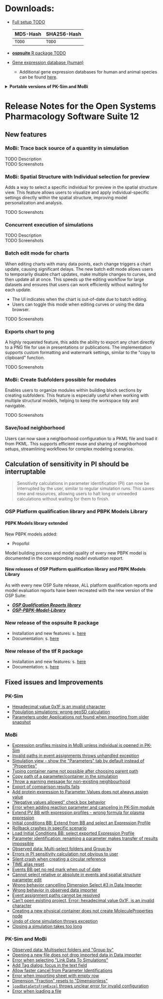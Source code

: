 # Downloads:

- [Full setup TODO](https://github.com/Open-Systems-Pharmacology/Suite/releases/download/v12.1/OSPSuite-Full.12.1.136.exe) 

  |**MD5-Hash**| **SHA256-Hash**|
  |-|-|
  |`TODO`|`TODO` |

- [**ospsuite** R package TODO](https://github.com/Open-Systems-Pharmacology/OSPSuite-R/releases/tag/v12.2.0)

- [Gene expression database (human)](https://github.com/Open-Systems-Pharmacology/Gene-Expression-Databases/releases/download/v2.0.0/GENEDB_human.expressionDb)
  - Additional gene expression databases for human and animal species can be found [here](https://github.com/Open-Systems-Pharmacology/Gene-Expression-Databases/releases/tag/v3.0.1). 
 <!--   (**NOTE: Validation of these databases is ongoing and not fully complete.**). -->

<details><summary><b>Portable versions of PK-Sim and MoBi</b></summary><br>

Portable versions provide an **alternative** way to use the tools if for some reason the full installation of the OSP software suite is not practical.
No installation is required: just download and extract the zip archives and run **PKSim.exe** or **MoBi.exe** from the extracted folder.

* [Download PK-Sim 12.1 portable version](https://github.com/Open-Systems-Pharmacology/PK-Sim/releases/tag/v12.1.222)
* [Download MoBi 12.1 portable version](https://github.com/Open-Systems-Pharmacology/MoBi/releases/tag/v12.1.227)

Notes for Portable Versions:

1. Portable versions do not affect the installed OSP Suite and do not interfere with each other. 
 
2. If you only need one tool (e.g. only PK-Sim) - there is no need to download another portable tool(s).
 
3. PK-Sim and MoBi rely on some common Windows components: **.NET Framework** and **C++ Runtime redistributable**. 
In most cases these components are already installed on the target machine. In the very unlikely case that they aren't:
    * If PK-Sim (or MoBi) Portable crashes immediately on startup: The _.NET Framework_ is missing. Download and install it from [here] (https://go.microsoft.com/fwlink/?LinkID=863265).
    * If the program starts and you can create a simulation, but running a simulation crashes: The _C++ Runtime_ is missing. Download and install it from [here](https://aka.ms/vs/16/release/vc_redist.x64.exe).
 
4. If you use the functionality "Send to MoBi" in PK-Sim: you have to enter the location of MoBi.exe (portable) in the program options (same vice versa for MoBi).
 
5. When you double-click PK-Sim or MoBi project in Windows Explorer - it will always start the **installed application** (the one installed with the full OSP Suite setup), not one of the portables.
 
6. If you are using the OSP Qualification Runner (as part of the OSP Qualification Framework) - the path to the portable PK-Sim folder must be passed as an argument, otherwise the installed version will be used.
</details> 

# Release Notes for the Open Systems Pharmacology Software Suite 12

## New features
<!--
<sup>(*)</sup> Implementation of the features was sponsored by **XXX**
-->

### MoBi: Trace back source of a quantity in simulation
TODO Description <br>
TODO Screenshots

### MoBi: Spatial Structure with Individual selection for preview
<!-- **Issue:** [Spatial Structure w/ Individual selection for preview](https://github.com/Open-Systems-Pharmacology/MoBi/issues/947) -->
Adds a way to select a specific individual for preview in the spatial structure view. This feature allows users to visualize and apply individual-specific settings directly within the spatial structure, improving model personalization and analysis.

TODO Screenshots

### Concurrent execution of simulations
TODO Description <br>
TODO Screenshots


### Batch edit mode for charts
<!-- **Issue:** [Batch edit mode for charts](https://github.com/Open-Systems-Pharmacology/OSPSuite.Core/issues/2536) -->
When editing charts with many data points, each change triggers a chart update, causing significant delays. The new batch edit mode allows users to temporarily disable chart updates, make multiple changes to curves, and then update all at once. This speeds up the editing workflow for large datasets and ensures that users can work efficiently without waiting for each update.
- The UI indicates when the chart is out-of-date due to batch editing.
- Users can toggle this mode when editing curves or using the data browser.

TODO Screenshots


### Exports chart to png
<!-- **Issue:** [Feature: Export chart to png](https://github.com/Open-Systems-Pharmacology/OSPSuite.Core/issues/1801) -->
A highly requested feature, this adds the ability to export any chart directly to a PNG file for use in presentations or publications. The implementation supports custom formatting and watermark settings, similar to the "copy to clipboard" function.

TODO Screenshots

### MoBi: Create Subfolders possible for modules
<!-- **Issue:** [Feature wish: Create Subfolders possible for modules](https://github.com/Open-Systems-Pharmacology/MoBi/issues/527) -->
Enables users to organize modules within building block sections by creating subfolders. 
This feature is especially useful when working with multiple structural models, helping to keep the workspace tidy and navigable.

TODO Screenshots


### Save/load neighborhood
<!-- **Issue:** [Save/load neighborhood](https://github.com/Open-Systems-Pharmacology/MoBi/issues/1318) -->
Users can now save a neighborhood configuration to a PKML file and load it from PKML. This supports efficient reuse and sharing of neighborhood setups, streamlining workflows for complex modeling scenarios.


## Calculation of sensitivity in PI should be interruptable
<!-- **Issue:** [Calculation of sensitivity in PI should be interruptable](https://github.com/Open-Systems-Pharmacology/OSPSuite.SimModel/issues/175) -->
> Sensitivity calculations in parameter identification (PI) can now be interrupted by the user, similar to regular simulation runs. This saves time and resources, allowing users to halt long or unneeded calculations without waiting for them to finish.




<!--
### OSP Platform qualification library and PBPK Models Library
#### PBPK Models library extended
New PBPK models added:
* ...

Model building process and model quality of every new PBPK model is documented in the corresponding _model evaluation report_. 
-->

### OSP Platform qualification library and PBPK Models Library
#### PBPK Models library extended
New PBPK models added:
* Propofol

Model building process and model quality of every new PBPK model is documented in the corresponding _model evaluation report_. 

#### New releases of OSP Platform qualification library and PBPK Models Library

As with every new OSP Suite release, ALL platform qualification reports and model evaluation reports have been recreated with the new version of the OSP Suite:
* [**_OSP Qualification Reports library_**](https://github.com/Open-Systems-Pharmacology/OSP-Qualification-Reports) 
* [**_OSP-PBPK-Model-Library_**](https://github.com/Open-Systems-Pharmacology/OSP-PBPK-Model-Library)

### New release of the **ospsuite** R package

* Installation and new features: s. [here](https://github.com/Open-Systems-Pharmacology/OSPSuite-R/releases/latest)
* Documentation: s. [here](https://www.open-systems-pharmacology.org/OSPSuite-R)

### New release of the **tlf** R package

* Installation and new features: s. [here](https://github.com/Open-Systems-Pharmacology/TLF-Library/releases/latest)
* Documentation: s. [here](https://www.open-systems-pharmacology.org/TLF-Library)

## Fixed issues and Improvements

### PK-Sim
* [Hexadecimal value 0x1F is an invalid character](https://github.com/Open-Systems-Pharmacology/PK-Sim/issues/3071)
* [Population simulations: wrong geoSD calculation](https://github.com/Open-Systems-Pharmacology/PK-Sim/issues/3132)
* [Parameters under Applications not found when importing from older snapshot](https://github.com/Open-Systems-Pharmacology/PK-Sim/issues/3069)


### MoBi
* [Expression profiles missing in MoBi unless individual is opened in PK-Sim](https://github.com/Open-Systems-Pharmacology/PK-Sim/issues/3145)
* [Invalid paths in event assignments throws unhandled exception](https://github.com/Open-Systems-Pharmacology/OSPSuite.Core/issues/2461)
* [Simulation view - show the "Parameters" tab by default instead of "Properties"](https://github.com/Open-Systems-Pharmacology/MoBi/issues/1723)
* [Typing container name not possible after choosing parent path](https://github.com/Open-Systems-Pharmacology/MoBi/issues/1929)
* [Copy path of a parameter/container in the simulation](https://github.com/Open-Systems-Pharmacology/MoBi/issues/1639)
* [Throw a warning message for non-existing neighbourhood](https://github.com/Open-Systems-Pharmacology/OSPSuite.Core/issues/2550)
* [Export of comparison results fails](https://github.com/Open-Systems-Pharmacology/OSPSuite.Core/issues/2580)
* [Add protein expression to Parameter Values does not always assign value](https://github.com/Open-Systems-Pharmacology/OSPSuite.Core/issues/2518)
* ["Negative values allowed" check box behavior](https://github.com/Open-Systems-Pharmacology/MoBi/issues/2091)
* [Error when adding reaction parameter and canceling in PK-Sim module](https://github.com/Open-Systems-Pharmacology/MoBi/issues/2068)
* [Extend PV BB with expression profiles - wrong formula for plasma expression](https://github.com/Open-Systems-Pharmacology/OSPSuite.Core/issues/2599)
* [Initial conditions BB: Extend from BB and select an Expression Profile](https://github.com/Open-Systems-Pharmacology/MoBi/issues/2030)
* [Rollback crashes in specific scenario](https://github.com/Open-Systems-Pharmacology/MoBi/issues/1966)
* [Load Initial Conditions BB: select exported Expression Profile](https://github.com/Open-Systems-Pharmacology/MoBi/issues/2031)
* [Parameter identification: renaming a parameter makes transfer of results impossible](https://github.com/Open-Systems-Pharmacology/OSPSuite.Core/issues/2257)
* [Observed data: Multi-select folders and Group by](https://github.com/Open-Systems-Pharmacology/OSPSuite.Core/issues/2411)
* [Errors in PI sensitivity calculation not obvious to user](https://github.com/Open-Systems-Pharmacology/OSPSuite.Core/issues/2400)
* [Silent crash when creating a circular reference](https://github.com/Open-Systems-Pharmacology/MoBi/issues/1045)
* [TIME alias reset](https://github.com/Open-Systems-Pharmacology/OSPSuite.Core/issues/2465)
* [Events BB get no red mark when out of date](https://github.com/Open-Systems-Pharmacology/MoBi/issues/1882)
* [Cannot select relative or absolute in events and spatial structure parameter edit](https://github.com/Open-Systems-Pharmacology/MoBi/issues/1804)
* [Wrong behavior cancelling Dimension Select #3 in Data Importer](https://github.com/Open-Systems-Pharmacology/OSPSuite.Core/issues/2586)
* [Wrong behavior in observed data importer](https://github.com/Open-Systems-Pharmacology/OSPSuite.Core/issues/2585)
* [Event assignment paths cannot be resolved](https://github.com/Open-Systems-Pharmacology/OSPSuite.Core/issues/2502)
* [Can't open existing project, Error: hexadecimal value 0x1F, is an invalid character](https://github.com/Open-Systems-Pharmacology/MoBi/issues/1794)
* [Creating a new physical container does not create MoleculeProperties node](https://github.com/Open-Systems-Pharmacology/MoBi/issues/1984)
* [Undo of clone simulation throws exception](https://github.com/Open-Systems-Pharmacology/MoBi/issues/1976)
* [Closing a simulation takes too long](https://github.com/Open-Systems-Pharmacology/MoBi/issues/1612)


### PK-Sim and MoBi
* [Observed data: Multiselect folders and "Group by"](https://github.com/Open-Systems-Pharmacology/MoBi/issues/1797)
* [Opening a new file does not drop imported data in Data importer](https://github.com/Open-Systems-Pharmacology/OSPSuite.Core/issues/2114)
* [Error when selecting "Link Data To Simulations"](https://github.com/Open-Systems-Pharmacology/OSPSuite.Core/issues/2601)
* [Add Tag dialog: focus in the text field](https://github.com/Open-Systems-Pharmacology/OSPSuite.Core/issues/2437)
* [Allow faster cancel from Parameter Identifications](https://github.com/Open-Systems-Pharmacology/OSPSuite.Core/issues/2404)
* [Error when importing sheet with empty row](https://github.com/Open-Systems-Pharmacology/OSPSuite.Core/issues/2115)
* [Dimension "Fraction" resets to "Dimensionless"](https://github.com/Open-Systems-Pharmacology/OSPSuite.Core/issues/2371)
* [`loadDataSetsFromExcel` throws unclear error for invalid configuration](https://github.com/Open-Systems-Pharmacology/OSPSuite.Core/issues/2467)
* [Error when loading a file](https://github.com/Open-Systems-Pharmacology/OSPSuite.Core/issues/1481)
